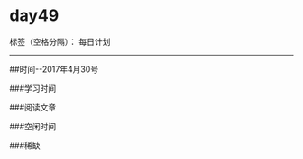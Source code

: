 # day49

标签（空格分隔）： 每日计划

---
##时间--2017年4月30号

###学习时间<br>


###阅读文章<br>

###空闲时间<br>


###稀缺<br>


